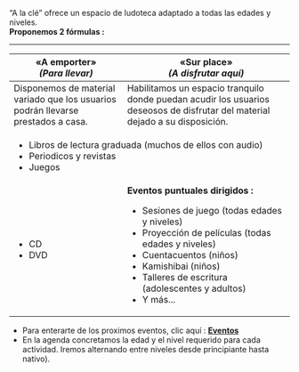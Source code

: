 “A la clé” ofrece un espacio de ludoteca adaptado a todas las edades y niveles.
<br />**Proponemos 2 fórmulas :**

<hr class="space" />

<table class="two-column-table">
<thead>
	<tr>
		<th class="td-center">«A emporter»<br /><em>(Para llevar)</em></th>
		<th class="td-center">«Sur place»<br /><em>(A disfrutar aquí)</em></th>
	</tr>
</thead>
<tbody>
	<tr>
		<td>
			Disponemos de material variado que los usuarios podrán llevarse prestados a casa.
		</td>
		<td>
			Habilitamos un espacio tranquilo donde puedan acudir los usuarios deseosos
			de disfrutar del material dejado a  su disposición.
		</td>
	</tr>
	<tr>
		<td colspan="2">
			<ul>
				<li>Libros de lectura graduada (muchos de ellos con audio)</li>
				<li>Periodicos y revistas</li>
				<li>Juegos</li>
			</ul>
		</td>
	</tr>
	<tr>
		<td>
			<ul>
				<li>CD</li>
				<li>DVD</li>
			</ul>
		</td>
		<td>
			<strong>Eventos puntuales dirigidos : </strong>
			<ul>
				<li>Sesiones de juego (todas edades y niveles)</li>
				<li>Proyección de películas (todas edades y niveles)</li>
				<li>Cuentacuentos (niños)</li>
				<li>Kamishibai (niños)</li>
				<li>Talleres de escritura (adolescentes y adultos)</li>
				<li>Y más...</li>
			</ul>
		</td>
	</tr>
</tbody>
</table>


- Para enterarte de los proximos eventos, clic aquí : **[Eventos](https://www.facebook.com/alaclezaragoza/events)**
- En la agenda concretamos la edad y el nivel requerido para cada actividad.
Iremos alternando entre niveles desde principiante hasta nativo).
